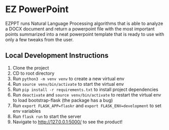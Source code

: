 # EZ PowerPoint

EZPPT runs Natural Language Processing algorithms that is able to analyze a DOCX document and return a powerpoint file with the most important points summarized into a neat powerpoint template that is ready to use with only a few tweaks from the user. 


## Local Development Instructions

1. Clone the project
2. CD to root directory
3. Run `python3 -m venv venv` to create a new virtual env
4. Run `source venv/bin/activate` to start the virtual env
5. Run `pip install -r requirements.txt` to install project dependencies
6. Run `deactivate` and `source venv/bin/activate` to restart the virtual env to load bootstrap-flask (the package has a bug)
1. Run `export FLASK_APP=flaskr` and `export FLASK_ENV=development` to set env variables
1. Run `flask run` to start the server
2. Navigate to http://127.0.0.1:5000/ to see the product!
